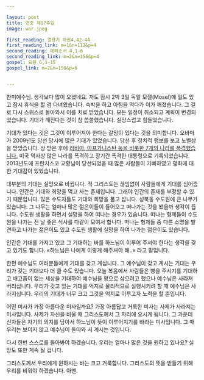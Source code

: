 ```yaml
---

layout: post
title: 연중 제17주일
image: war.jpeg

first_reading: 열왕기 하권4,42-44
first_reading_link: m=1&n=112&p=4
second_reading: 에페소서 4,1-6
second_reading_link: m=2&n=156&p=4
gospel: 요한 6,1-15
gospel_link: m=2&n=150&p=6


--- 
```


찬미예수님. 생각보다 많이 오셨네요. 저도 잠시 2박 3일 독일 모젤(Mosel)에 일도 있고 잠시 휴식을 할 겸 다녀왔습니다. 숙박을 하고 아침을 먹다가 이가 깨졌습니다. 그 길로 다시 스위스로 돌아와서 이를 치료 받았습니다. 모든 일정이 취소되고 계획이 변경되었습니다.
기대가 깨진다는 것이 참 씁쓸했습니다. 실망스럽고 힘들었습니다.

기대가 있다는 것은 그것이 이루어져야 한다는 갈망이 있다는 것을 의미합니다. 오바마가 2009년도 당선 당시에 많은 기대가 있었습니다. 당선 후 정치적 행보를 보고 노벨상을 받았습니다. 상 받은 후에 <a href="https://www.nbcnews.com/news/world/u-s-bombed-iraq-syria-pakistan-afghanistan-libya-yemen-somalia-n704636">리비아, 아프가니스탄 등을 비롯한 7개의 나라를 폭격했습니다.</a> 미국 역사상 많은 나라를 폭격하고 장기간 폭격한 대통령으로 기록되었습니다. 2013년도에 프란치스코 교황님이 당선되었을 때 많은 사람들이 기뻐하였고 평화에 대한 기대감이 있었습니다.

대부분의 기대는 실망으로 바뀝니다. 적 그리스도는 끊임없이 사람들에게 기대를 심어줍니다. 인간은 기대와 희망을 먹고 사는 존재입니다. 그래야 인간의 존재를 부정할 수 있기 때문입니다. 많은 수도자들도 기대와 희망을 품고 삽니다. 성북동 수도원에 큰 나무가 있습니다. 그 나무는 얼마나 많은 젊은이들이 들어오고 떠나가는 것을 봤을까 생각이 듭니다. 수도원 생활을 하면서 실망을 하여 떠나는 경우가 있습니다. 떠나는 형제들이 수도원을 나가는 전 날 좋은 식사를 다같이 모여서 합니다. 떠나는 형제들 중 다른 소명을 발견하고 나가는 젊은이도 있고 수도원 생활에 실망을 하여 나가는 젊은이도 있습니다.

인간은 기대를 가지고 있고 그 기대하는 바를 하느님이 이루어 주셔야 한다는 생각을 갖고 있기도 합니다. «하느님은 나에게 이렇게 해주셔야 해..» 라고 말입니다.

한편 예수님도 여러분들에게 기대를 갖고 계십니다. 그 예수님이 갖고 계시는 기대는 우리가 갖는 기대보다 더 클 수도 있습니다. 오늘 복음에서 사람들은 빵을 주시기를 기대하고 배고픔이 없는 세상을 기대하여 예수님을 왕으로 삼으려고 했으나 예수님은 사라져 버리십니다. 우리가 갖고 있는 기대를 억지로 물리적으로 실행시키려 할 때 예수님은 사라지십니다. 우리의 기대가 너무 크고 그것을 억지로 이루고자 노력을 할 뿐입니다.

어떤 미사가 가장 아름다운 미사일까요? 가장 아름답고 거룩한 미사는 사제가 사라지는 미사입니다. 사제가 자신을 비울 때 그리스도께서 그 자리에 오시게 됩니다. 그 가운데 신자들은 자기의 의지를 담아서 하느님이 뜻이 이루어지기를 바라는 미사입니다. 그 때 우리는 보이지 않고 예수님이 돌아와 서 계시는 것입니다.

다시 한번 스스로를 돌아봐야 하겠습니다. 우리는 얼마나 많은 것을 원하고 있나요? 실망도 또한 계속 될 겁니다.

그리스도께서 우리에게 원하시는 바는 크고 거룩합니다. 그리스도의 뜻을 받들기 위해 우리를 비워야 하겠습니다. 아멘.
